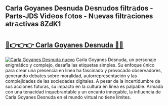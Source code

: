 ## Carla Goyanes Desnuda D𝚎sn𝚞dos filtr𝚊dos - Parts-JDS Vid𝚎os f𝚘tos - N𝚞evas filtr𝚊ciones atr𝚊ctivas 8ZdK1

# <h2><a href="http://mb2qyz4.tromn.icu/?c=Carla+Goyanes+Desnuda">🔗👉👉👉 Carla Goyanes Desnuda 🔗🔗</a></h2>

[![Carla Goyanes Desnuda nuevo](https://i.imgur.com/pEAQMta.gif)](http://mb2qyz4.tromn.icu/?c=Carla+Goyanes+Desnuda)
Carla Goyanes Desnuda, un personaje enigmático y complejo, desafía las etiquetas simples. Su enfoque único para crear una presencia en línea ha fascinado y provocado observadores, generando debates sobre moralidad, autorrepresentación y las complejidades de las sociedades digitales. A pesar de la incertidumbre de sus acciones futuras, su impacto en la cultura en línea es palpable. Armada con una tenacidad inquebrantable y un encanto innegable, la influencia de Carla Goyanes Desnuda en el mundo virtual no tiene límites.
